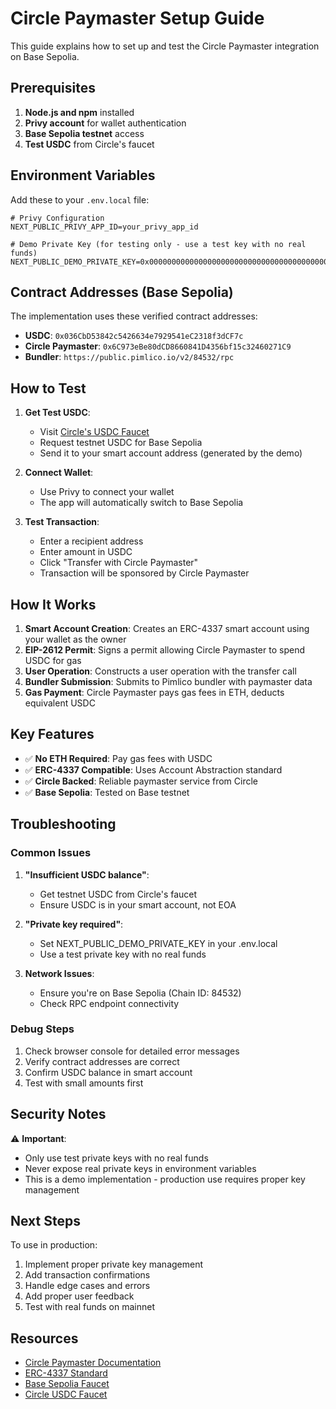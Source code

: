 # Circle Paymaster Setup Guide

This guide explains how to set up and test the Circle Paymaster integration on Base Sepolia.

## Prerequisites

1. **Node.js and npm** installed
2. **Privy account** for wallet authentication
3. **Base Sepolia testnet** access
4. **Test USDC** from Circle's faucet

## Environment Variables

Add these to your `.env.local` file:

```env
# Privy Configuration
NEXT_PUBLIC_PRIVY_APP_ID=your_privy_app_id

# Demo Private Key (for testing only - use a test key with no real funds)
NEXT_PUBLIC_DEMO_PRIVATE_KEY=0x0000000000000000000000000000000000000000000000000000000000000000
```

## Contract Addresses (Base Sepolia)

The implementation uses these verified contract addresses:

- **USDC**: `0x036CbD53842c5426634e7929541eC2318f3dCF7c`
- **Circle Paymaster**: `0x6C973eBe80dCD8660841D4356bf15c32460271C9`
- **Bundler**: `https://public.pimlico.io/v2/84532/rpc`

## How to Test

1. **Get Test USDC**:
   - Visit [Circle's USDC Faucet](https://faucet.circle.com)
   - Request testnet USDC for Base Sepolia
   - Send it to your smart account address (generated by the demo)

2. **Connect Wallet**:
   - Use Privy to connect your wallet
   - The app will automatically switch to Base Sepolia

3. **Test Transaction**:
   - Enter a recipient address
   - Enter amount in USDC
   - Click "Transfer with Circle Paymaster"
   - Transaction will be sponsored by Circle Paymaster

## How It Works

1. **Smart Account Creation**: Creates an ERC-4337 smart account using your wallet as the owner
2. **EIP-2612 Permit**: Signs a permit allowing Circle Paymaster to spend USDC for gas
3. **User Operation**: Constructs a user operation with the transfer call
4. **Bundler Submission**: Submits to Pimlico bundler with paymaster data
5. **Gas Payment**: Circle Paymaster pays gas fees in ETH, deducts equivalent USDC

## Key Features

- ✅ **No ETH Required**: Pay gas fees with USDC
- ✅ **ERC-4337 Compatible**: Uses Account Abstraction standard
- ✅ **Circle Backed**: Reliable paymaster service from Circle
- ✅ **Base Sepolia**: Tested on Base testnet

## Troubleshooting

### Common Issues

1. **"Insufficient USDC balance"**: 
   - Get testnet USDC from Circle's faucet
   - Ensure USDC is in your smart account, not EOA

2. **"Private key required"**:
   - Set NEXT_PUBLIC_DEMO_PRIVATE_KEY in your .env.local
   - Use a test private key with no real funds

3. **Network Issues**:
   - Ensure you're on Base Sepolia (Chain ID: 84532)
   - Check RPC endpoint connectivity

### Debug Steps

1. Check browser console for detailed error messages
2. Verify contract addresses are correct
3. Confirm USDC balance in smart account
4. Test with small amounts first

## Security Notes

⚠️ **Important**: 
- Only use test private keys with no real funds
- Never expose real private keys in environment variables
- This is a demo implementation - production use requires proper key management

## Next Steps

To use in production:
1. Implement proper private key management
2. Add transaction confirmations
3. Handle edge cases and errors
4. Add proper user feedback
5. Test with real funds on mainnet

## Resources

- [Circle Paymaster Documentation](https://docs.arbitrum.io/for-devs/third-party-docs/Circle/usdc-paymaster-quickstart)
- [ERC-4337 Standard](https://eips.ethereum.org/EIPS/eip-4337)
- [Base Sepolia Faucet](https://faucet.quicknode.com/base/sepolia)
- [Circle USDC Faucet](https://faucet.circle.com) 
